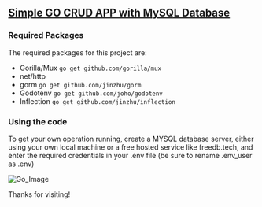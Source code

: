 ## <u>Simple GO CRUD APP with MySQL Database</u>

### Required Packages
The required packages for this project are:
<ul>
<li>Gorilla/Mux <code>go get github.com/gorilla/mux</code></li>
<li>net/http</li>
<li>gorm <code>go get github.com/jinzhu/gorm</code></li>
<li>Godotenv <code>go get github.com/joho/godotenv</code></li>
<li>Inflection <code>go get github.com/jinzhu/inflection</code></li>
</ul>

### Using the code
To get your own operation running, create a MYSQL database server, either using your own local machine or a free hosted service like freedb.tech, and enter the required credentials in your .env file (be sure to rename .env_user as .env)

![Go_Image](https://miro.medium.com/v2/resize:fit:1087/1*9_HsCl6OP4BruI9ZOCmhrw.png)

Thanks for visiting!